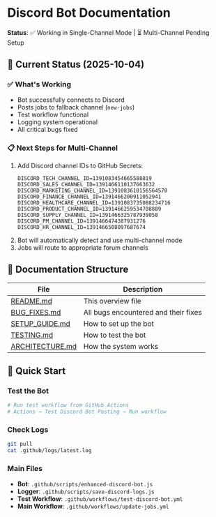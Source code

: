 # Discord Bot Documentation

**Status**: ✅ Working in Single-Channel Mode | ⏳ Multi-Channel Pending Setup

## 🎯 Current Status (2025-10-04)

### ✅ What's Working
- Bot successfully connects to Discord
- Posts jobs to fallback channel (`new-jobs`)
- Test workflow functional
- Logging system operational
- All critical bugs fixed

### 📋 Next Steps for Multi-Channel
1. Add Discord channel IDs to GitHub Secrets:
   ```
   DISCORD_TECH_CHANNEL_ID=1391083454665588819
   DISCORD_SALES_CHANNEL_ID=1391466110137663632
   DISCORD_MARKETING_CHANNEL_ID=1391083610156564570
   DISCORD_FINANCE_CHANNEL_ID=1391466200911052941
   DISCORD_HEALTHCARE_CHANNEL_ID=1391083735088234716
   DISCORD_PRODUCT_CHANNEL_ID=1391466259534708889
   DISCORD_SUPPLY_CHANNEL_ID=1391466325787939058
   DISCORD_PM_CHANNEL_ID=1391466474387931276
   DISCORD_HR_CHANNEL_ID=1391466508097687674
   ```
2. Bot will automatically detect and use multi-channel mode
3. Jobs will route to appropriate forum channels

## 📁 Documentation Structure

| File | Description |
|------|-------------|
| [README.md](README.md) | This overview file |
| [BUG_FIXES.md](BUG_FIXES.md) | All bugs encountered and their fixes |
| [SETUP_GUIDE.md](SETUP_GUIDE.md) | How to set up the bot |
| [TESTING.md](TESTING.md) | How to test the bot |
| [ARCHITECTURE.md](ARCHITECTURE.md) | How the system works |

## 🚀 Quick Start

### Test the Bot
```bash
# Run test workflow from GitHub Actions
# Actions → Test Discord Bot Posting → Run workflow
```

### Check Logs
```bash
git pull
cat .github/logs/latest.log
```

### Main Files
- **Bot**: `.github/scripts/enhanced-discord-bot.js`
- **Logger**: `.github/scripts/save-discord-logs.js`
- **Test Workflow**: `.github/workflows/test-discord-bot.yml`
- **Main Workflow**: `.github/workflows/update-jobs.yml`